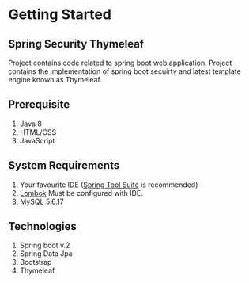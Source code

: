 # Getting Started
## Spring Security Thymeleaf
Project contains code related to spring boot web application. Project contains the implementation of spring boot secuirty and latest template engine known as Thymeleaf.

## Prerequisite
1. Java 8
2. HTML/CSS
3. JavaScript

## System Requirements
1. Your favourite IDE ([Spring Tool Suite](https://spring.io/tools) is recommended)
2. [Lombok](https://projectlombok.org/) Must be configured with IDE.
3. MySQL 5.6.17

## Technologies
1. Spring boot v.2
2. Spring Data Jpa
3. Bootstrap 
4. Thymeleaf
